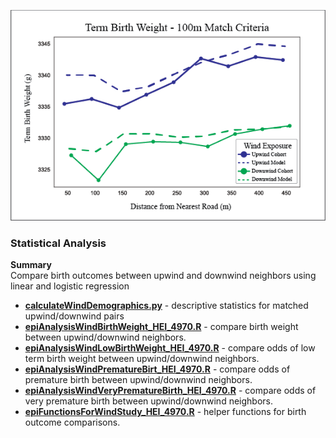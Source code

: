 ![GitHub Logo](/Images/BirthWeight.png)

### Statistical Analysis ###

**Summary** <br>
Compare birth outcomes between upwind and downwind neighbors using linear and logistic regression


- **[calculateWindDemographics.py](https://github.com/larkinandy/Matching_HEI_4970/blob/main/statistical%20analysis/scripts/calculateWindDemographics.ipynb)** - descriptive statistics for matched upwind/downwind pairs <br>
- **[epiAnalysisWindBirthWeight_HEI_4970.R](https://github.com/larkinandy/Matching_HEI_4970/blob/main/statistical%20analysis/scripts/epiAnalysisWindBirthWeight_HEI_4970.R)** - compare birth weight between upwind/downwind neighbors. <br>
- **[epiAnalysisWindLowBirthWeight_HEI_4970.R](https://github.com/larkinandy/Matching_HEI_4970/blob/main/statistical%20analysis/scripts/epiAnalysisWindLowBirthWeight_HEI_4970.R)** - compare odds of low term birth weight between upwind/downwind neighbors. <br>
- **[epiAnalysisWindPrematureBirt_HEI_4970.R](https://github.com/larkinandy/Matching_HEI_4970/blob/main/statistical%20analysis/scripts/epiAnalysisWindPrematureBirth_HEI_4970.R)** - compare odds of premature birth between upwind/downwind neighbors. <br>
- **[epiAnalysisWindVeryPrematureBirth_HEI_4970.R](https://github.com/larkinandy/Matching_HEI_4970/blob/main/statistical%20analysis/scripts/epiAnalysisWindVeryPrematureBirth_HEI_4970.R)** - compare odds of very premature birth between upwind/downwind neighbors. <br>
- **[epiFunctionsForWindStudy_HEI_4970.R](https://github.com/larkinandy/Matching_HEI_4970/blob/main/statistical%20analysis/scripts/epiFunctionsForWindStudy_HEI_4970.R)** - helper functions for birth outcome comparisons. <br>
